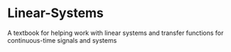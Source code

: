 # Linear-Systems
A textbook for helping work with linear systems and transfer functions for continuous-time signals and systems
